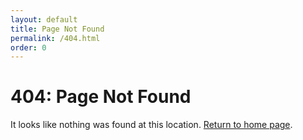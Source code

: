 ```yaml
---
layout: default
title: Page Not Found
permalink: /404.html
order: 0
---
```


<div class="container container-full-width notice">
  <div class="post">
    <h1 class="color-accent fw-normal heading-2 pt-s">404: Page Not Found</h1>
    <p>It looks like nothing was found at this location. <a href="{{ site.baseurl }}/">Return to home page</a>.</p>
  </div>
</div>
